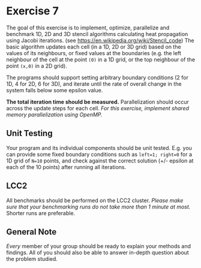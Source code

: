 # Exercise 7

The goal of this exercise is to implement, optimize, parallelize and benchmark 1D, 2D and 3D stencil algorithms calculating heat propagation using Jacobi iterations. (see https://en.wikipedia.org/wiki/Stencil_code) The basic algorithm updates each cell (in a 1D, 2D or 3D grid) based on the values of its neighbours, or fixed values at the boundaries (e.g. the left neighbour of the cell at the point `(0)` in a 1D grid, or the top neighbour of the point `(x,0)` in a 2D grid).

The programs should support setting arbitrary boundary conditions (2 for 1D, 4 for 2D, 6 for 3D), and iterate until the rate of overall change in the system falls below some epsilon value.

**The total iteration time should be measured.** Parallelization should occur across the update steps for each cell. *For this exercise, implement shared memory parallelization using OpenMP.*

## Unit Testing
Your program and its individual components should be unit tested. 
E.g. you can provide some fixed boundary conditions such as `left=1; right=0` for a 1D grid of `N=10` points, and check against the correct solution (+/- epsilon at each of the 10 points) after running all iterations.

## LCC2
All benchmarks should be performed on the LCC2 cluster. *Please make sure that your benchmarking runs do not take more than 1 minute at most.* Shorter runs are preferable.

## General Note
*Every* member of your group should be ready to explain your methods and findings. All of you should also be able to answer in-depth question about the problem studied.
